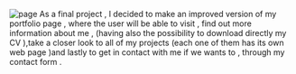 ![page](https://user-images.githubusercontent.com/105670853/189495952-325388bd-d442-4527-8f83-ad6667f0b7c1.png)
As a final project , I decided to make an improved version of my portfolio page , where the user will be able to visit , find out more information about me ,
(having also the possibility to download directly my CV ),take a closer look to all of my projects (each one of them has its own web page )and lastly to get in 
contact with me if we wants to , through my contact form .

